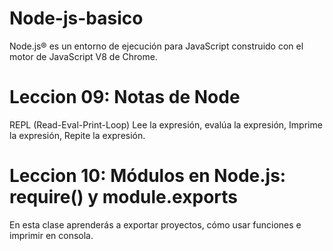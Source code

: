 # Node-js-basico
Node.js® es un entorno de ejecución para JavaScript construido con el motor de JavaScript V8 de Chrome.
# Leccion 09: Notas de Node
REPL (Read-Eval-Print-Loop)
Lee la expresión, evalúa la expresión, Imprime la expresión, Repite la expresión.
# Leccion 10: Módulos en Node.js: require() y module.exports
En esta clase aprenderás a exportar proyectos, cómo usar funciones e imprimir en consola.